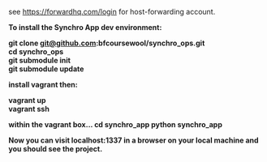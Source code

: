 see https://forwardhq.com/login for host-forwarding account. 

<b>To install the Synchro App dev environment: <br><b>

git clone git@github.com:bfcoursewool/synchro_ops.git <br />
cd synchro_ops <br />
git submodule init <br />
git submodule update <br />

<b>install vagrant then: <br /></b>

vagrant up <br />
vagrant ssh <br />

<b> within the vagrant box... </b>
cd synchro_app
python synchro_app


Now you can visit localhost:1337 in a browser on your local machine and you should see the project. 

